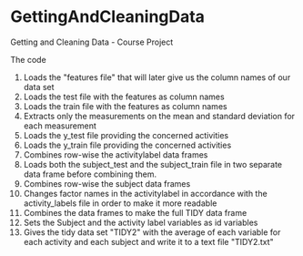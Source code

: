 # GettingAndCleaningData

Getting and Cleaning Data - Course Project

The code

1. Loads the "features file" that will later give us the column names of our data set
2. Loads the test file with the features as column names
3. Loads the train file with the features as column names
4. Extracts only the measurements on the mean and standard deviation for each measurement
5. Loads the y_test file providing the concerned activities
6. Loads the y_train file providing the concerned activities
7. Combines row-wise the activitylabel data frames
8. Loads both the subject_test and the subject_train file in two separate data frame before combining them.
9. Combines row-wise the subject data frames
10. Changes factor names in the activitylabel in accordance with the activity_labels file in order to make it more readable
11. Combines the data frames to make the full TIDY data frame
12. Sets the Subject and the activity label variables as id variables
13. Gives the tidy data set "TIDY2" with the average of each variable for each activity and each subject and write it to a text file "TIDY2.txt"
